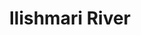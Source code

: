 ---
title: "Ilishmari River"
title_bn: "ইলিশমারী নদী"
description: "It started flowing from Padma River of Dhaka and falls into Ichamati."
---